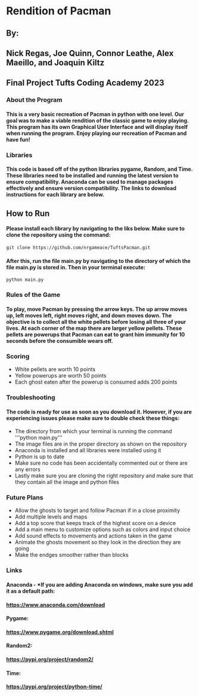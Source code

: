 # Rendition of Pacman
## By:
## Nick Regas, Joe Quinn, Connor Leathe, Alex Maeillo, and Joaquin Kiltz
## Final Project Tufts Coding Academy 2023

### About the Program
#### This is a very basic recreation of Pacman in python with one level.  Our goal was to make a viable rendition of the classic game to enjoy playing.  This program has its own Graphical User Interface and will display itself when running the program.  Enjoy playing our recreation of Pacman and have fun!

### Libraries
#### This code is based off of the python libraries pygame, Random, and Time.  These libraries need to be installed and running the latest version to ensure compatibility.  Anaconda can be used to manage packages effectively and ensure version compatibility.  The links to download instructions for each library are below.


## How to Run
#### Please install each library by navigating to the liks below.  Make sure to clone the repository using the command: 
```
git clone https://github.com/nrgameace/TuftsPacman.git
```
#### After this, run the file main.py by navigating to the directory of which the file main.py is stored in.  Then in your terminal execute: 
```
python main.py
```

### Rules of the Game
#### To play, move Pacman by pressing the arrow keys.  The up arrow moves up, left moves left, right moves right, and down moves down.  The objective is to collect all the white pellets before losing all three of your lives.  At each corner of the map there are larger yellow pellets.  These pellets are powerups that Pacman can eat to grant him immunity for 10 seconds before the consumible wears off.  

### Scoring
- White pellets are worth 10 points
- Yellow powerups are worth 50 points
- Each ghost eaten after the powerup is consumed adds 200 points

### Troubleshooting
#### The code is ready for use as soon as you download it.  However, if you are experiencing issues please make sure to double check these things:
- The directory from which your terminal is running the command '''python main.py'''
- The image files are in the proper directory as shown on the repository
- Anaconda is installed and all libraries were installed using it
- Python is up to date
- Make sure no code has been accidentally commented out or there are any errors
- Lastly make sure you are cloning the right repository and make sure that they contain all the image and python files
### Future Plans
- Allow the ghosts to target and follow Pacman if in a close proximity
- Add multiple levels and maps
- Add a top score that keeps track of the highest score on a device
- Add a main menu to customize options such as colors and input choice
- Add sound effects to movements and actions taken in the game
- Animate the ghosts movement so they look in the direction they are going
- Make the endges smoother rather than blocks 

### Links
#### Anaconda - *If you are adding Anaconda on windows, make sure you add it as a default path:
#### https://www.anaconda.com/download
#### Pygame:
#### https://www.pygame.org/download.shtml
#### Random2:
#### https://pypi.org/project/random2/
#### Time:
#### https://pypi.org/project/python-time/